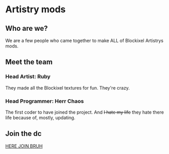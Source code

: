 # Artistry mods
## Who are we?
We are a few people who came together to make ALL of Blockixel Artistrys mods.
## Meet the team
### Head Artist: Ruby
They made all the Blockixel textures for fun. They're crazy.
### Head Programmer: Herr Chaos
The first coder to have joined the project. And ~~I hate my life~~ they hate there life because of, mostly, updating.

## Join the dc
[HERE JOIN BRUH](https://discord.gg/jufZucSF24)
